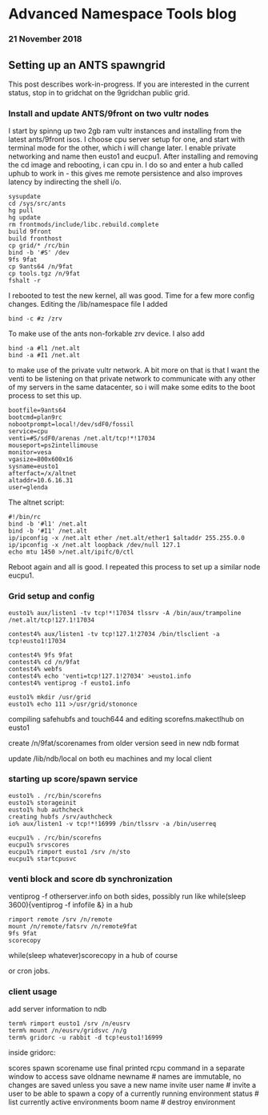# Advanced Namespace Tools blog 

### 21 November 2018

## Setting up an ANTS spawngrid

This post describes work-in-progress. If you are interested in the current status, stop in to gridchat on the 9gridchan public grid.

### Install and update ANTS/9front on two vultr nodes

I start by spinng up two 2gb ram vultr instances and installing from the latest ants/9front isos. I choose cpu server setup for one, and start with terminal mode for the other, which i will change later. I enable private networking and name then eusto1 and eucpu1. After installing and removing the cd image and rebooting, i can cpu in. I do so and enter a hub called uphub to work in - this gives me remote persistence and also improves latency by indirecting the shell i/o.

	sysupdate
	cd /sys/src/ants
	hg pull
	hg update
	rm frontmods/include/libc.rebuild.complete
	build 9front
	build fronthost
	cp grid/* /rc/bin
	bind -b '#S' /dev
	9fs 9fat
	cp 9ants64 /n/9fat
	cp tools.tgz /n/9fat
	fshalt -r

I rebooted to test the new kernel, all was good. Time for a few more config changes. Editing the /lib/namespace file I added

	bind -c #z /zrv

To make use of the ants non-forkable zrv device. I also add

	bind -a #l1 /net.alt
	bind -a #I1 /net.alt

to make use of the private vultr network. A bit more on that is that I want the venti to be listening on that private network to communicate with any other of my servers in the same datacenter, so i will make some edits to the boot process to set this up.

	bootfile=9ants64
	bootcmd=plan9rc
	nobootprompt=local!/dev/sdF0/fossil 
	service=cpu
	venti=#S/sdF0/arenas /net.alt/tcp!*!17034
	mouseport=ps2intellimouse
	monitor=vesa
	vgasize=800x600x16
	sysname=eusto1
	afterfact=/x/altnet
	altaddr=10.6.16.31
	user=glenda

The altnet script:

	#!/bin/rc
	bind -b '#l1' /net.alt
	bind -b '#I1' /net.alt
	ip/ipconfig -x /net.alt ether /net.alt/ether1 $altaddr 255.255.0.0
	ip/ipconfig -x /net.alt loopback /dev/null 127.1
	echo mtu 1450 >/net.alt/ipifc/0/ctl

Reboot again and all is good. I repeated this process to set up a similar node eucpu1.

### Grid setup and config

	eusto1% aux/listen1 -tv tcp!*!17034 tlssrv -A /bin/aux/trampoline /net.alt/tcp!127.1!17034

	contest4% aux/listen1 -tv tcp!127.1!27034 /bin/tlsclient -a tcp!eusto1!17034

	contest4% 9fs 9fat
	contest4% cd /n/9fat
	contest4% webfs
	contest4% echo 'venti=tcp!127.1!27034' >eusto1.info
	contest4% ventiprog -f eusto1.info

	eusto1% mkdir /usr/grid
	eusto1% echo 111 >/usr/grid/stononce

compiling safehubfs and touch644 and editing scorefns.makectlhub on eusto1

create /n/9fat/scorenames from older version seed in new ndb format

update /lib/ndb/local on both eu machines and my local client

### starting up score/spawn service

	eusto1% . /rc/bin/scorefns
	eusto1% storageinit
	eusto1% hub authcheck
	creating hubfs /srv/authcheck
	io% aux/listen1 -v tcp!*!16999 /bin/tlssrv -a /bin/userreq

	eucpu1% . /rc/bin/scorefns
	eucpu1% srvscores
	eucpu1% rimport eusto1 /srv /n/sto
	eucpu1% startcpusvc

### venti block and score db synchronization

ventiprog -f otherserver.info on both sides, possibly run like while(sleep 3600){ventiprog -f infofile &} in a hub

	rimport remote /srv /n/remote
	mount /n/remote/fatsrv /n/remote9fat
	9fs 9fat
	scorecopy

while(sleep whatever)scorecopy in a hub of course

or cron jobs.

### client usage

add server information to ndb

	term% rimport eusto1 /srv /n/eusrv
	term% mount /n/eusrv/gridsvc /n/g
	term% gridorc -u rabbit -d tcp!eusto1!16999

inside gridorc:

scores
spawn scorename
use final printed rcpu command in a separate window to access
save oldname newname # names are immutable, no changes are saved unless you save a new name
invite user name # invite a user to be able to spawn a copy of a currently running environment
status # list currently active environments
boom name # destroy environment
